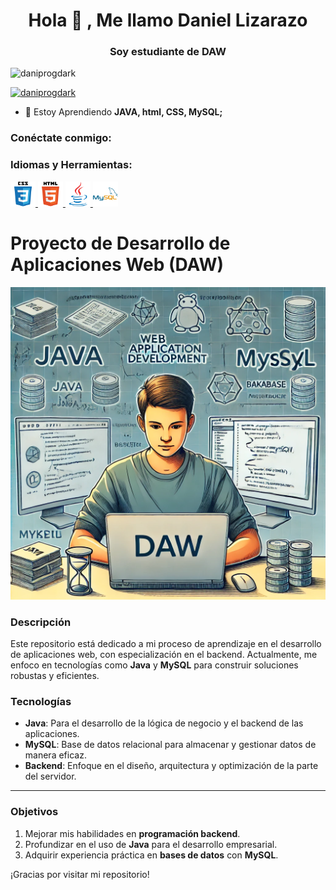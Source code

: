 <h1 align="center">Hola 👋 , Me llamo Daniel Lizarazo</h1>
<h3 align="center">Soy estudiante de DAW</h3>

<p align="left"> <img src="https://komarev.com/ghpvc/?username=daniprogdark&label=Profile%20views&color=0e75b6&style=flat" alt="daniprogdark" /> </p>

<p align="left"> <a href="https://github.com/ryo-ma/github-profile-trophy"><img src="https://github-profile-trophy.vercel.app/?username=daniprogdark" alt="daniprogdark" /></a> </p>

- 🔭 Estoy Aprendiendo **JAVA, html, CSS, MySQL;**

<h3 align="left">Conéctate conmigo:</h3><p align="left">

</p>

<h3 align="left">Idiomas y Herramientas:</h3>
<p align="left"> <a href="https://www.w3schools.com/css/" target="_blank" rel="noreferrer"> <img src="https://raw.githubusercontent.com/devicons/devicon/master/icons/css3/css3-original-wordmark.svg" alt="css3" width="40" height="40"/> </a> <a href="https://www.w3.org/html/" target="_blank" rel="noreferrer"> <img src="https://raw.githubusercontent.com/devicons/devicon/master/icons/html5/html5-original-wordmark.svg" alt="html5" width="40" height="40"/> </a> <a href="https://www.java.com" target="_blank" rel="noreferrer"> <img src="https://raw.githubusercontent.com/devicons/devicon/master/icons/java/java-original.svg" alt="java" width="40" height="40"/> </a> <a href="https://www.mysql.com/" target="_blank" rel="noreferrer"> <img src="https://raw.githubusercontent.com/devicons/devicon/master/icons/mysql/mysql-original-wordmark.svg" alt="mysql" width="40" height="40"/> </a> </p>

# Proyecto de Desarrollo de Aplicaciones Web (DAW)

<div style="text-align: center;">
<img src="./estudiante_daw.webp" alt="estudiante de daw" width="600" height="500" />
</div> 


### Descripción
Este repositorio está dedicado a mi proceso de aprendizaje en el desarrollo de aplicaciones web, con especialización en el backend. Actualmente, me enfoco en tecnologías como **Java** y **MySQL** para construir soluciones robustas y eficientes.

### Tecnologías
- **Java**: Para el desarrollo de la lógica de negocio y el backend de las aplicaciones.
- **MySQL**: Base de datos relacional para almacenar y gestionar datos de manera eficaz.
- **Backend**: Enfoque en el diseño, arquitectura y optimización de la parte del servidor.

---

### Objetivos
1. Mejorar mis habilidades en **programación backend**.
2. Profundizar en el uso de **Java** para el desarrollo empresarial.
3. Adquirir experiencia práctica en **bases de datos** con **MySQL**.

¡Gracias por visitar mi repositorio!
